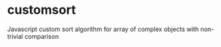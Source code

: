 # customsort
Javascript custom sort algorithm for array of complex objects with non-trivial comparison
